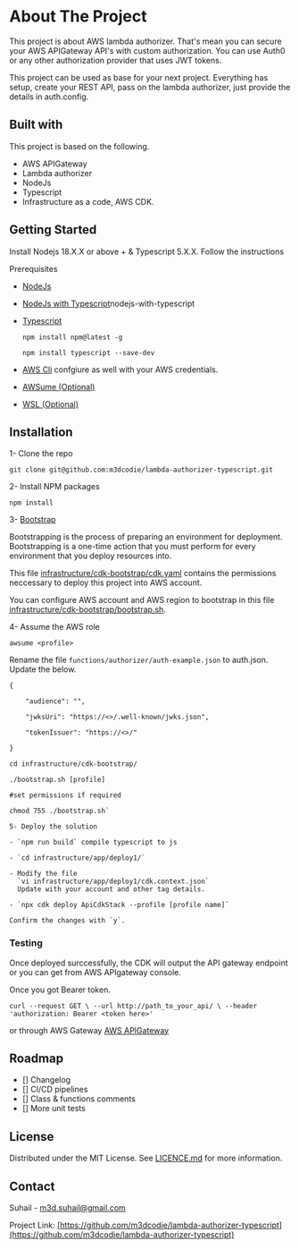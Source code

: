 # About The Project

This project is about AWS lambda authorizer. That's mean you can secure your AWS APIGateway API's with custom authorization. You can use Auth0 or any other authorization provider that uses JWT tokens.

This project can be used as base for your next project. Everything has setup, create your REST API, pass on the lambda authorizer, just provide the details in auth.config.

## Built with

This project is based on the following.

- AWS APIGateway
- Lambda authorizer
- NodeJs
- Typescript
- Infrastructure as a code, AWS CDK.

## Getting Started

Install Nodejs 18.X.X or above + & Typescript 5.X.X.
Follow the instructions

Prerequisites

- [NodeJs](https://nodejs.org/en/download)
- [NodeJs with Typescript](https://nodejs.org/en/learn/getting-started/)nodejs-with-typescript
- [Typescript](https://www.typescriptlang.org/download)

  `npm install npm@latest -g`

  `npm install typescript --save-dev`

- [AWS Cli](https://docs.aws.amazon.com/cli/latest/userguide/getting-started-install.html) confgiure as well with your AWS credentials.
- [AWSume (Optional)](https://awsu.me/general/quickstart.html)
- [WSL (Optional)](https://learn.microsoft.com/en-us/windows/wsl/install)

## Installation

1- Clone the repo

`git clone git@github.com:m3dcodie/lambda-authorizer-typescript.git`

2- Install NPM packages

`npm install`

3- [Bootstrap](https://docs.aws.amazon.com/cdk/v2/guide/bootstrapping.html)

Bootstrapping is the process of preparing an environment for deployment. Bootstrapping is a one-time action that you must perform for every environment that you deploy resources into.

This file [infrastructure/cdk-bootstrap/cdk.yaml](./infrastructure/cdk-bootstrap/cdk.yaml) contains the permissions neccessary to deploy this project into AWS account.

You can configure AWS account and AWS region to bootstrap in this file [infrastructure/cdk-bootstrap/bootstrap.sh](infrastructure/cdk-bootstrap/bootstrap.sh).

4- Assume the AWS role

`awsume <profile>`

Rename the file `functions/authorizer/auth-example.json` to auth.json. Update the below.

```
{

    "audience": "",

    "jwksUri": "https://<>/.well-known/jwks.json",

    "tokenIssuer": "https://<>/"

}
```

```
cd infrastructure/cdk-bootstrap/

./bootstrap.sh [profile]

#set permissions if required

chmod 755 ./bootstrap.sh`

5- Deploy the solution

- `npm run build` compile typescript to js

- `cd infrastructure/app/deploy1/`

- Modify the file
  `vi infrastructure/app/deploy1/cdk.context.json`
  Update with your account and other tag details.

- `npx cdk deploy ApiCdkStack --profile [profile name]`

Confirm the changes with `y`.

```

### Testing

Once deployed surccessfully, the CDK will output the API gateway endpoint or you can get from AWS APIgateway console.

Once you got Bearer token.

`curl --request GET \
  --url http://path_to_your_api/ \
  --header 'authorization: Bearer <token here>'`

or through AWS Gateway
[AWS APIGateway](/assets/images/APIGateway-test.png)

## Roadmap

- [] Changelog
- [] CI/CD pipelines
- [] Class & functions comments
- [] More unit tests

## License

Distributed under the MIT License. See [LICENCE.md](./LICENCE.md) for more information.

## Contact

Suhail - [m3d.suhail@gmail.com](mailto:m3d.suhail@gmail.com)

Project Link: [https://github.com/m3dcodie/lambda-authorizer-typescript](https://github.com/m3dcodie/lambda-authorizer-typescript)
